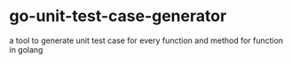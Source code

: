 # go-unit-test-case-generator
a tool to generate unit test case for every function and method for function in golang

